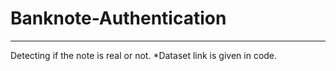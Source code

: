 # Banknote-Authentication
----------------------
Detecting if the note is real or not.
*Dataset link is given in code.
